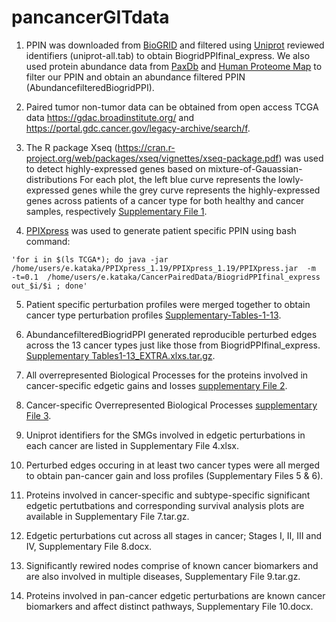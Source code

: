# pancancerGITdata
1. PPIN was downloaded from [BioGRID](https://thebiogrid.org/download.php) and filtered using [Uniprot](http://www.uniprot.org/) reviewed identifiers (uniprot-all.tab) to obtain BiogridPPIfinal_express. We also used protein abundance data from [PaxDb](http://pax-db.org/species/9606/H.%20sapiens) and [Human Proteome Map](http://www.humanproteomemap.org/) to filter our PPIN and obtain an abundance filtered PPIN (AbundancefilteredBiogridPPI).

2. Paired tumor non-tumor data can be obtained from open access TCGA data <https://gdac.broadinstitute.org/> and <https://portal.gdc.cancer.gov/legacy-archive/search/f>.

3. The R package Xseq (https://cran.r-project.org/web/packages/xseq/vignettes/xseq-package.pdf) was used to detect highly-expressed genes based on mixture-of-Gauassian-distributions For each plot, the left blue curve represents the lowly-expressed genes while the grey curve represents the highly-expressed genes across patients of a cancer type for both healthy and cancer samples, respectively [Supplementary File 1](https://drive.google.com/open?id=1ci6TgK7qMl1fKsulgDsaYWVTGCSK0y-e).

4. [PPIXpress](https://sourceforge.net/projects/ppixpress/) was used to generate patient specific PPIN using bash command: 

```bashscript
'for i in $(ls TCGA*); do java -jar /home/users/e.kataka/PPIXpress_1.19/PPIXpress_1.19/PPIXpress.jar  -m  -t=0.1  /home/users/e.kataka/CancerPairedData/BiogridPPIfinal_express  out_$i/$i ; done'
```
5. Patient specific perturbation profiles were merged together to obtain cancer type perturbation profiles [Supplementary-Tables-1-13](https://drive.google.com/open?id=0Bz3WS2e_jQ6xU09NN19TWTJVSmM).

6. AbundancefilteredBiogridPPI generated reproducible perturbed edges across the 13 cancer types just like those from BiogridPPIfinal_express. [Supplementary Tables1-13_EXTRA.xlxs.tar.gz](https://drive.google.com/open?id=1AvUBF5WHf-ackau_gwTa7O1WEGjPodsP).

7. All overrepresented Biological Processes for the proteins involved in cancer-specific edgetic gains and losses [supplementary File 2](https://drive.google.com/open?id=1hawe0aZCbKD-e1lageJqu21rSCDjvgv7).

8. Cancer-specific Overrepresented Biological Processes  [supplementary File 3](https://drive.google.com/open?id=1yrFy1GZBPogatqan2tsdIRVN2vBthDvV).

9. Uniprot identifiers for the SMGs involved in edgetic perturbations in each cancer are listed in Supplementary File 4.xlsx.

10. Perturbed edges occuring in at least two cancer types were all merged to obtain pan-cancer gain and loss profiles (Supplementary Files 5 & 6).

11. Proteins involved in cancer-specific and subtype-specific significant edgetic pertutbations and corresponding survival analysis plots are available in Supplementary File 7.tar.gz.

12. Edgetic perturbations cut across all stages in cancer; Stages I, II, III and IV, Supplementary File 8.docx.

13. Significantly rewired nodes comprise of known cancer biomarkers and are also involved in multiple diseases, Supplementary File 9.tar.gz.

14. Proteins involved in pan-cancer edgetic perturbations are known cancer biomarkers and affect distinct pathways, Supplementary File 10.docx. 
